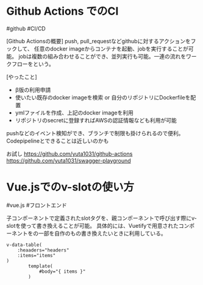 # Github Actions でのCI
\#github \#CI/CD

 [Github Actionsの概要]
 push, pull_requestなどgithubに対するアクションをフックして、
 任意のdocker imageからコンテナを起動、jobを実行することが可能。
 jobは複数の組み合わせることができ、並列実行も可能。一連の流れをワークフローをという。
 
 [やったこと]
 - β版の利用申請
 - 使いたい既存のdocker imageを検索 or 自分のリポジトリにDockerfileを配置
 - ymlファイルを作成、上記のdocker imageを利用
 - リポジトリのsecretに登録すればAWSの認証情報なども利用が可能

pushなどのイベント検知ができ、ブランチで制限も掛けられるので便利。
Codepipelineとできることは近しいのかも

お試し
https://github.com/yuta1031/github-actions
https://github.com/yuta1031/swagger-playground

# Vue.jsでのv-slotの使い方
\#vue.js \#フロントエンド

子コンポーネントで定義されたslotタグを、親コンポーネントで呼び出す際にv-slotを使って書き換えることが可能。
具体的には、Vuetifyで用意されたコンポーネントをの一部を自作のもの書き換えたいときに利用している。
```Pug
v-data-table(
    :heaaders="headers"
    :items="items"
)
        template(
            #body="{ items }"
        )
```




